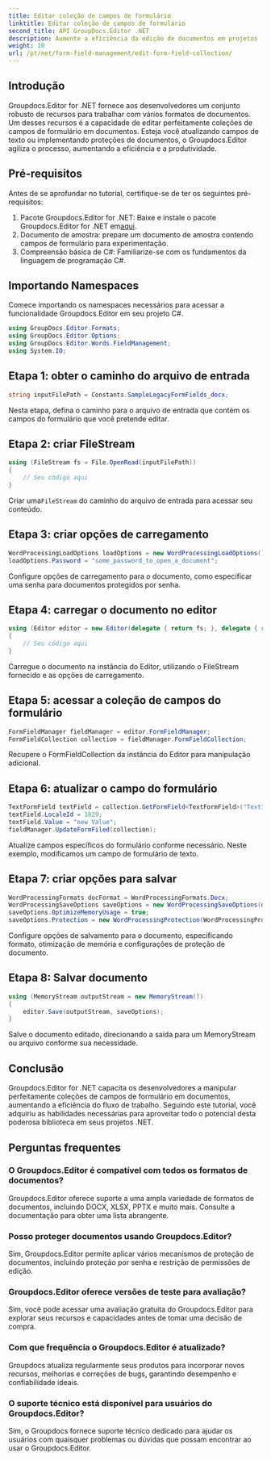 ```yaml
---
title: Editar coleção de campos de formulário
linktitle: Editar coleção de campos de formulário
second_title: API GroupDocs.Editor .NET
description: Aumente a eficiência da edição de documentos em projetos .NET com Groupdocs.Editor. Modifique coleções de campos de formulário sem problemas.
weight: 10
url: /pt/net/form-field-management/edit-form-field-collection/
---
```

## Introdução
Groupdocs.Editor for .NET fornece aos desenvolvedores um conjunto robusto de recursos para trabalhar com vários formatos de documentos. Um desses recursos é a capacidade de editar perfeitamente coleções de campos de formulário em documentos. Esteja você atualizando campos de texto ou implementando proteções de documentos, o Groupdocs.Editor agiliza o processo, aumentando a eficiência e a produtividade.
## Pré-requisitos
Antes de se aprofundar no tutorial, certifique-se de ter os seguintes pré-requisitos:
1.  Pacote Groupdocs.Editor for .NET: Baixe e instale o pacote Groupdocs.Editor for .NET em[aqui](https://releases.groupdocs.com/editor/net/).
2. Documento de amostra: prepare um documento de amostra contendo campos de formulário para experimentação.
3. Compreensão básica de C#: Familiarize-se com os fundamentos da linguagem de programação C#.

## Importando Namespaces
Comece importando os namespaces necessários para acessar a funcionalidade Groupdocs.Editor em seu projeto C#.
```csharp
using GroupDocs.Editor.Formats;
using GroupDocs.Editor.Options;
using GroupDocs.Editor.Words.FieldManagement;
using System.IO;
```
## Etapa 1: obter o caminho do arquivo de entrada
```csharp
string inputFilePath = Constants.SampleLegacyFormFields_docx;
```
Nesta etapa, defina o caminho para o arquivo de entrada que contém os campos do formulário que você pretende editar.
## Etapa 2: criar FileStream
```csharp
using (FileStream fs = File.OpenRead(inputFilePath))
{
    // Seu código aqui
}
```
 Criar uma`FileStream` do caminho do arquivo de entrada para acessar seu conteúdo.
## Etapa 3: criar opções de carregamento
```csharp
WordProcessingLoadOptions loadOptions = new WordProcessingLoadOptions();
loadOptions.Password = "some_password_to_open_a_document";
```
Configure opções de carregamento para o documento, como especificar uma senha para documentos protegidos por senha.
## Etapa 4: carregar o documento no editor
```csharp
using (Editor editor = new Editor(delegate { return fs; }, delegate { return loadOptions; }))
{
    // Seu código aqui
}
```
Carregue o documento na instância do Editor, utilizando o FileStream fornecido e as opções de carregamento.
## Etapa 5: acessar a coleção de campos do formulário
```csharp
FormFieldManager fieldManager = editor.FormFieldManager;
FormFieldCollection collection = fieldManager.FormFieldCollection;
```
Recupere o FormFieldCollection da instância do Editor para manipulação adicional.
## Etapa 6: atualizar o campo do formulário
```csharp
TextFormField textField = collection.GetFormField<TextFormField>("Text1");
textField.LocaleId = 1029;
textField.Value = "new Value";
fieldManager.UpdateFormFiled(collection);
```
Atualize campos específicos do formulário conforme necessário. Neste exemplo, modificamos um campo de formulário de texto.
## Etapa 7: criar opções para salvar
```csharp
WordProcessingFormats docFormat = WordProcessingFormats.Docx;
WordProcessingSaveOptions saveOptions = new WordProcessingSaveOptions(docFormat);
saveOptions.OptimizeMemoryUsage = true;
saveOptions.Protection = new WordProcessingProtection(WordProcessingProtectionType.AllowOnlyFormFields, "write_password");
```
Configure opções de salvamento para o documento, especificando formato, otimização de memória e configurações de proteção de documento.
## Etapa 8: Salvar documento
```csharp
using (MemoryStream outputStream = new MemoryStream())
{
    editor.Save(outputStream, saveOptions);
}
```
Salve o documento editado, direcionando a saída para um MemoryStream ou arquivo conforme sua necessidade.

## Conclusão
Groupdocs.Editor for .NET capacita os desenvolvedores a manipular perfeitamente coleções de campos de formulário em documentos, aumentando a eficiência do fluxo de trabalho. Seguindo este tutorial, você adquiriu as habilidades necessárias para aproveitar todo o potencial desta poderosa biblioteca em seus projetos .NET.

## Perguntas frequentes
### O Groupdocs.Editor é compatível com todos os formatos de documentos?
Groupdocs.Editor oferece suporte a uma ampla variedade de formatos de documentos, incluindo DOCX, XLSX, PPTX e muito mais. Consulte a documentação para obter uma lista abrangente.
### Posso proteger documentos usando Groupdocs.Editor?
Sim, Groupdocs.Editor permite aplicar vários mecanismos de proteção de documentos, incluindo proteção por senha e restrição de permissões de edição.
### Groupdocs.Editor oferece versões de teste para avaliação?
Sim, você pode acessar uma avaliação gratuita do Groupdocs.Editor para explorar seus recursos e capacidades antes de tomar uma decisão de compra.
### Com que frequência o Groupdocs.Editor é atualizado?
Groupdocs atualiza regularmente seus produtos para incorporar novos recursos, melhorias e correções de bugs, garantindo desempenho e confiabilidade ideais.
### O suporte técnico está disponível para usuários do Groupdocs.Editor?
Sim, o Groupdocs fornece suporte técnico dedicado para ajudar os usuários com quaisquer problemas ou dúvidas que possam encontrar ao usar o Groupdocs.Editor.